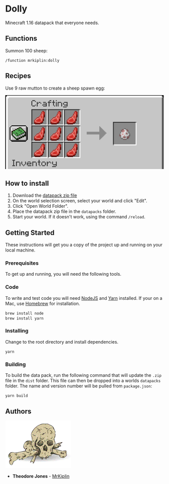 # Dolly

Minecraft 1.16 datapack that everyone needs.

## Functions

Summon 100 sheep:

```
/function mrkiplin:dolly
```

## Recipes

Use 9 raw mutton to create a sheep spawn egg:

![](docs/recipes/sheep-spawn-egg.png)

## How to install

1. Download the [datapack zip file](https://github.com/MrKiplin/dolly/raw/main/dist/dolly-v1.0.1.zip)
2. On the world selection screen, select your world and click "Edit".
3. Click "Open World Folder".
4. Place the datapack zip file in the `datapacks` folder.
5. Start your world. If it doesn't work, using the command `/reload`.

## Getting Started

These instructions will get you a copy of the project up and running on your local machine.

### Prerequisites

To get up and running, you will need the following tools.

### Code

To write and test code you will need [NodeJS](https://nodejs.org/en/) and [Yarn](https://yarnpkg.com/lang/en/) installed. If your on a Mac, use [Homebrew](https://docs.brew.sh/Installation) for installation.

```
brew install node
brew install yarn
```

### Installing

Change to the root directory and install dependencies.

```
yarn
```

### Building

To build the data pack, run the following command that will update the `.zip` file in the `dist` folder. This file can then be dropped into a worlds `datapacks` folder. The name and version number will be pulled from `package.json`:

```
yarn build
```

## Authors

![](docs/mrkiplin-icon.gif)

- **Theodore Jones** - [MrKiplin](https://github.com/MrKiplin)

